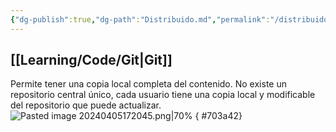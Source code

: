 ```yaml
---
{"dg-publish":true,"dg-path":"Distribuido.md","permalink":"/distribuido/","created":"2024-03-14T13:58","updated":"2024-04-12T09:40"}
---
```


## [[Learning/Code/Git\|Git]]
Permite tener una copia local completa del contenido. No existe un repositorio central único, cada usuario tiene una copia local y modificable del repositorio que puede actualizar.![Pasted image 20240405172045.png|70%](/img/user/Engine/Attachments/Pasted%20image%2020240405172045.png)
{ #703a42}
